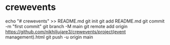 # crewevents
echo "# crewevents" >> README.md
  git init
  git add README.md
  git commit -m "first commit"
  git branch -M main
  git remote add origin https://github.com/nikhiljujare3/crewevents/project(event management).html
  git push -u origin main

